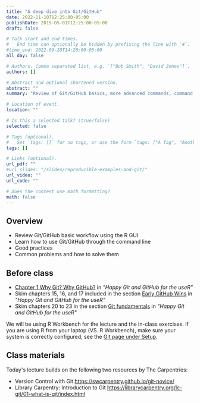 ```yaml
---
title: "A deep dive into Git/GitHub"
date: 2022-11-10T12:25:00-05:00
publishDate: 2019-05-01T12:25:00-05:00
draft: false

# Talk start and end times.
#   End time can optionally be hidden by prefixing the line with `#`.
#time_end: 2022-09-28T14:20:00-05:00
all_day: false

# Authors. Comma separated list, e.g. `["Bob Smith", "David Jones"]`.
authors: []

# Abstract and optional shortened version.
abstract: ""
summary: "Review of Git/GitHub basics, more advanced commands, command line, good practices."

# Location of event.
location: ""

# Is this a selected talk? (true/false)
selected: false

# Tags (optional).
#   Set `tags: []` for no tags, or use the form `tags: ["A Tag", "Another Tag"]` for one or more tags.
tags: []

# Links (optional).
url_pdf: ""
#url_slides: "/slides/reproducible-examples-and-git/"
url_video: ""
url_code: ""

# Does the content use math formatting?
math: false
---
```




## Overview

* Review Git/GitHub basic workflow using the R GUI
* Learn how to use Git/GitHub through the command line
* Good practices 
* Common problems and how to solve them

## Before class

* [Chapter 1 Why Git? Why GitHub?](https://happygitwithr.com/big-picture.html) in *"Happy Git and GitHub for the useR"*
* Skim chapters 15, 16, and 17 included in the section [Early GitHub Wins](https://happygitwithr.com/usage-intro.html) in *"Happy Git and GitHub for the useR"*
* Skim chapters 20 to 23 in the section [Git fundamentals](https://happygitwithr.com/git-intro.html) in *"Happy Git and GitHub for the useR"*

We will be using R Workbench for the lecture and the in-class exercises. If you are using R from your laptop (VS. R Workbench), make sure your system is correctly configured, see the [Git page under Setup](https://computing-soc-sci.netlify.app/setup/git/).


## Class materials

Today's lecture builds on the following two resources by The Carpentries:
* Version Control with Git https://swcarpentry.github.io/git-novice/
* Library Carpentry: Introduction to Git https://librarycarpentry.org/lc-git/01-what-is-git/index.html


<!--
* [Generating a reproducible example](/notes/reproducible-examples/)
* [Recovering from common Git predicaments](/notes/common-git-problems/)
-->

